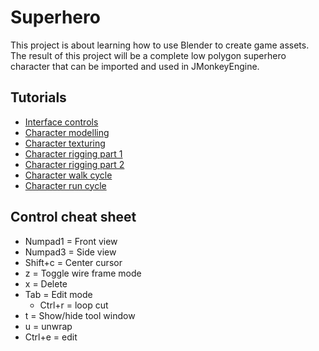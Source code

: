 Superhero
=========
This project is about learning how to use Blender to create game assets.
The result of this project will be a complete low polygon superhero character that can be imported and used in JMonkeyEngine.

Tutorials
---------
 * [Interface controls](https://www.youtube.com/watch?v=iO5QHmBv4BU)
 * [Character modelling](https://www.youtube.com/watch?v=DiIoWrOlIRw)
 * [Character texturing](https://www.youtube.com/watch?v=JYBPXTful2g)
 * [Character rigging part 1](https://www.youtube.com/watch?v=Q9f-WVs3ghI)
 * [Character rigging part 2](https://www.youtube.com/watch?v=TPEmonfLo94)
 * [Character walk cycle](https://www.youtube.com/watch?v=DuUWxUitJos)
 * [Character run cycle](https://www.youtube.com/watch?v=_YdA-J27YPU)

Control cheat sheet
-------------------
 * Numpad1 = Front view
 * Numpad3 = Side view
 * Shift+c = Center cursor
 * z = Toggle wire frame mode
 * x = Delete
 * Tab = Edit mode
   * Ctrl+r = loop cut
 * t = Show/hide tool window
 * u = unwrap
 * Ctrl+e = edit
